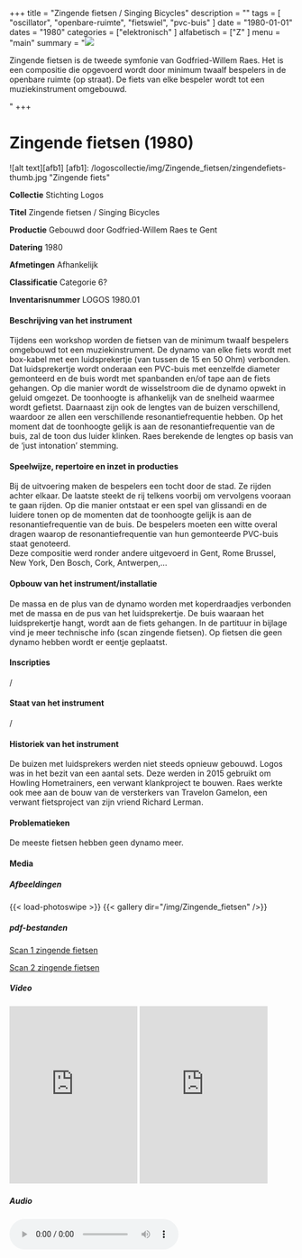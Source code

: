 ﻿+++
title = "Zingende fietsen / Singing Bicycles"
description = ""
tags = [ "oscillator",
"openbare-ruimte",
"fietswiel",
"pvc-buis"
]
date = "1980-01-01"
dates = "1980"
categories = ["elektronisch"
]
alfabetisch = ["Z"
]
menu = "main"
summary = "<a href='/logoscollectie/1980/zingende_fietsen'><img src='/logoscollectie/img/Zingende_fietsen/zingendefiets-thumb.jpg'></a><p>Zingende fietsen is de tweede symfonie van Godfried-Willem Raes. Het is een compositie die opgevoerd wordt door minimum twaalf bespelers in de openbare ruimte (op straat). De fiets van elke bespeler wordt tot een muziekinstrument omgebouwd. </p>"
+++


# Zingende fietsen (1980)

![alt text][afb1]
[afb1]: /logoscollectie/img/Zingende_fietsen/zingendefiets-thumb.jpg "Zingende fiets"

**Collectie** 
Stichting Logos

**Titel**
Zingende fietsen / Singing Bicycles

**Productie**
Gebouwd door Godfried-Willem Raes te Gent

**Datering**
1980

**Afmetingen**
Afhankelijk

**Classificatie**
Categorie 6?

**Inventarisnummer**
LOGOS 1980.01

#### Beschrijving van het instrument
Tijdens een workshop worden de fietsen van de minimum twaalf bespelers omgebouwd tot een muziekinstrument. De dynamo van elke fiets wordt met box-kabel met een luidsprekertje (van tussen de 15 en 50 Ohm) verbonden. Dat luidsprekertje wordt onderaan een PVC-buis met eenzelfde diameter gemonteerd en de buis wordt met spanbanden en/of tape aan de fiets gehangen. Op die manier wordt de wisselstroom die de dynamo opwekt in geluid omgezet. De toonhoogte is afhankelijk van de snelheid waarmee wordt gefietst. Daarnaast zijn ook de lengtes van de buizen verschillend, waardoor ze allen een verschillende resonantiefrequentie hebben. Op het moment dat de toonhoogte gelijk is aan de resonantiefrequentie van de buis, zal de toon dus luider klinken. Raes berekende de lengtes op basis van de ‘just intonation’ stemming.

#### Speelwijze, repertoire en inzet in producties
Bij de uitvoering maken de bespelers een tocht door de stad. Ze rijden achter elkaar. De laatste steekt de rij telkens voorbij om vervolgens vooraan te gaan rijden. Op die manier ontstaat er een spel van glissandi en de luidere tonen op de momenten dat de toonhoogte gelijk is aan de resonantiefrequentie van de buis.
De bespelers moeten een witte overal dragen waarop de resonantiefrequentie van hun gemonteerde PVC-buis staat genoteerd.  
Deze compositie werd ronder andere uitgevoerd in Gent, Rome Brussel, New York, Den Bosch, Cork, Antwerpen,…  


#### Opbouw van het instrument/installatie
De massa en de plus van de dynamo worden met koperdraadjes verbonden met de massa en de pus van het luidsprekertje. De buis waaraan het luidsprekertje hangt, wordt aan de fiets gehangen. In de partituur in bijlage vind je meer technische info (scan zingende fietsen). Op fietsen die geen dynamo hebben wordt er eentje geplaatst.

#### Inscripties
/

#### Staat van het instrument
/

#### Historiek van het instrument
De buizen met luidsprekers werden niet steeds opnieuw gebouwd. Logos was in het bezit van een aantal sets. Deze werden in 2015 gebruikt om Howling Hometrainers, een verwant klankproject te bouwen. 
Raes werkte ook mee aan de bouw van de versterkers van Travelon Gamelon, een verwant fietsproject van zijn vriend Richard Lerman.


#### Problematieken
De meeste fietsen hebben geen dynamo meer.

#### Media
##### Afbeeldingen
{{< load-photoswipe >}}
{{< gallery dir="/img/Zingende_fietsen" />}}

##### pdf-bestanden
[Scan 1 zingende fietsen](/logoscollectie/pdf/Zingende_fietsen/Scan%201%20zingende%20fietsen.pdf)

[Scan 2 zingende fietsen](/logoscollectie/pdf/Zingende_fietsen/Scan%202%20zingende%20fietsen.pdf)

##### Video
<iframe width="45%" height="315" src="https://www.youtube.com/embed/S3DbLlEclGo" frameborder="0" allow="accelerometer; autoplay; encrypted-media; gyroscope; picture-in-picture" allowfullscreen></iframe>

<iframe width="45%" height="315" src="https://www.youtube.com/embed/7OXVDMDRV2s" frameborder="0" allow="accelerometer; autoplay; encrypted-media; gyroscope; picture-in-picture" allowfullscreen></iframe>

##### Audio
<audio controls>
<source src="/logoscollectie/audio/Zingende_fietsen/zingende_fietsen3.wav" type="audio/wav">
<source src="/logoscollectie/audio/Zingende_fietsen/zingende_fietsen3.wav" type="audio/x-wav">
  If your browser doesn't support HTML5 audio, here is a <a href="/logoscollectie/audio/Zingende_fietsen/zingende_fietsen3.wav">link to the audio</a> instead.
</audio>


